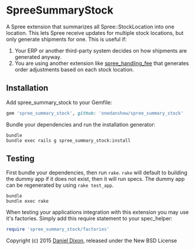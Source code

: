 SpreeSummaryStock
=================

A Spree extension that summarizes all Spree::StockLocation into one location. This lets Spree receive updates for multiple stock locations, but only generate shipments for one. This is useful if:

 1. Your ERP or another third-party system decides on how shipments are generated anyway.
 2. You are using another extension like [spree_handling_fee](https://github.com/spree-contrib/spree_handling_fees) that generates order adjustments based on each stock location.

Installation
------------

Add spree_summary_stock to your Gemfile:

```ruby
gem 'spree_summary_stock', github: 'onedanshow/spree_summary_stock'
```

Bundle your dependencies and run the installation generator:

```shell
bundle
bundle exec rails g spree_summary_stock:install
```

Testing
-------

First bundle your dependencies, then run `rake`. `rake` will default to building the dummy app if it does not exist, then it will run specs. The dummy app can be regenerated by using `rake test_app`.

```shell
bundle
bundle exec rake
```

When testing your applications integration with this extension you may use it's factories.
Simply add this require statement to your spec_helper:

```ruby
require 'spree_summary_stock/factories'
```

Copyright (c) 2015 [Daniel Dixon](http://www.danieldixon.com), released under the New BSD License
